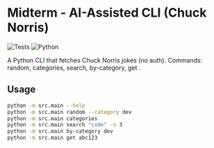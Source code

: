 # Midterm - AI-Assisted CLI (Chuck Norris)

![Tests](https://github.com/faouraj/midterm/workflows/Tests/badge.svg)
![Python](https://img.shields.io/badge/python-3.10%2B-blue.svg)

A Python CLI that fetches Chuck Norris jokes (no auth). Commands: random, categories, search, by-category, get <id>.

## Usage
```bash
python -m src.main --help
python -m src.main random --category dev
python -m src.main categories
python -m src.main search "code" -n 3
python -m src.main by-category dev
python -m src.main get abc123
```
